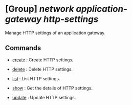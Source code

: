 # [Group] _network application-gateway http-settings_

Manage HTTP settings of an application gateway.

## Commands

- [create](/Commands/network/application-gateway/http-settings/_create.md)
: Create HTTP settings.

- [delete](/Commands/network/application-gateway/http-settings/_delete.md)
: Delete HTTP settings.

- [list](/Commands/network/application-gateway/http-settings/_list.md)
: List HTTP settings.

- [show](/Commands/network/application-gateway/http-settings/_show.md)
: Get the details of HTTP settings.

- [update](/Commands/network/application-gateway/http-settings/_update.md)
: Update HTTP settings.
